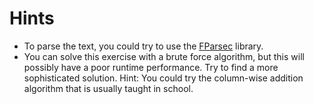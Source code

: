 # Hints

- To parse the text, you could try to use the [FParsec](http://www.quanttec.com/fparsec/tutorial.html) library.
- You can solve this exercise with a brute force algorithm, but this will possibly have a poor runtime performance.
  Try to find a more sophisticated solution. Hint: You could try the column-wise addition algorithm that is usually taught in school.
